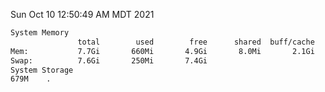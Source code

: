 Sun Oct 10 12:50:49 AM MDT 2021
```bash
System Memory
               total        used        free      shared  buff/cache   available
Mem:           7.7Gi       660Mi       4.9Gi       8.0Mi       2.1Gi       6.7Gi
Swap:          7.6Gi       250Mi       7.4Gi
System Storage
679M	.
```
